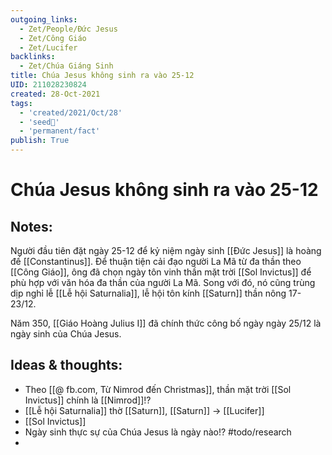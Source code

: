 ```yaml
---
outgoing_links:
  - Zet/People/Đức Jesus
  - Zet/Công Giáo
  - Zet/Lucifer
backlinks:
  - Zet/Chúa Giáng Sinh
title: Chúa Jesus không sinh ra vào 25-12
UID: 211028230824
created: 28-Oct-2021
tags:
  - 'created/2021/Oct/28'
  - 'seed🥜'
  - 'permanent/fact'
publish: True
---
```

# Chúa Jesus không sinh ra vào 25-12

## Notes:
Người đầu tiên đặt ngày 25-12 để kỷ niệm ngày sinh [[Đức Jesus]] là hoàng đế [[Constantinus]]. Để thuận tiện cải đạo người La Mã từ đa thần theo [[Công Giáo]], ông đã chọn ngày tôn vinh thần mặt trời [[Sol Invictus]] để phù hợp với văn hóa đa thần của người La Mã. Song với đó, nó cũng trùng dịp nghỉ lễ [[Lễ hội Saturnalia]], lễ hội tôn kính [[Saturn]] thần nông 17-23/12.

Năm 350, [[Giáo Hoàng Julius I]] đã chính thức công bố ngày ngày 25/12 là ngày sinh của Chúa Jesus.

## Ideas & thoughts:
- Theo [[@ fb.com, Từ Nimrod đến Christmas]], thần mặt trời [[Sol Invictus]] chính là [[Nimrod]]!?
- [[Lễ hội Saturnalia]] thờ [[Saturn]], [[Saturn]] -> [[Lucifer]]
- [[Sol Invictus]]
- Ngày sinh thực sự của Chúa Jesus là ngày nào!? #todo/research 
- 
